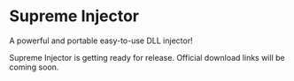 # Supreme Injector
A powerful and portable easy-to-use DLL injector!



Supreme Injector is getting ready for release. Official download links will be coming soon.
